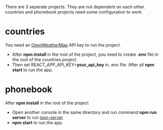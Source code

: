 # 

There are 3 seperate projects. They are not dependent on each other.
countries and phonebook projects need some configuration to work.

# countries

You need an [OpenWeatherMap](https://openweathermap.org/api) API key to run the project.
- After **npm install** in the root of the project, 
you need to create **.env** file in the root of the countries project.
- Then set REACT_APP_API_KEY=**your_api_key** in .env file.
After all **npm start** to run the app.


# phonebook

After **npm install** in the root of the project
- Open another console in the same directory and run command **npm run server** to run [json-server](https://github.com/typicode/json-server)
- **npm start** to run the app.
